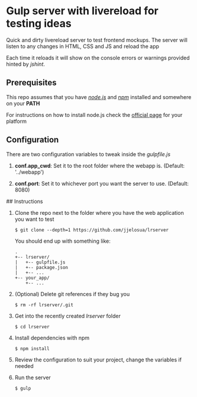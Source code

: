 # Gulp server with livereload for testing ideas

Quick and dirty livereload server to test frontend mockups. The server will listen to any changes in HTML, CSS and JS and reload the app

Each time it reloads it will show on the console errors or warnings provided hinted by _jshint_.

## Prerequisites 

This repo assumes that you have _[node.js](https://nodejs.org/en/)_ and _[npm](https://docs.npmjs.com/)_ installed and somewhere on your **PATH**

For instructions on how to install node.js check the [official page](https://nodejs.org/en/download/) for your platform

## Configuration

There are two configuration variables to tweak inside the _gulpfile.js_

1. **conf.app_cwd**: Set it to the root folder where the webapp is. (Default: '../webapp')

2. **conf.port**: Set it to whichever port you want the server to use. (Default: 8080)

## Instructions

1. Clone the repo next to the folder where you have the web application you want to test

    ```
    $ git clone --depth=1 https://github.com/jjelosua/lrserver
    ```
    
    You should end up with something like:
    
    ```
    .
    +-- lrserver/
    |   +-- gulpfile.js
    |   +-- package.json
    |   +-- ...
    +-- your_app/
        +-- ...
    ```

2. (Optional) Delete git references if they bug you

    ```
    $ rm -rf lrserver/.git
    ```

3. Get into the recently created _lrserver_ folder

    ```
    $ cd lrserver
    ```

4. Install dependencies with npm

    ```
    $ npm install
    ```

5. Review the configuration to suit your project, change the variables if needed

6. Run the server

    ```
    $ gulp
    ```



    
